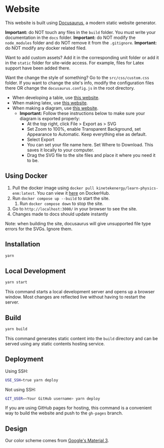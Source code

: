 # Website

This website is built using [Docusaurus](https://docusaurus.io/), a modern static website generator.

**Important:** do NOT touch any files in the `build` folder. You must write your documentation in the `docs` folder.
**Important:** do NOT modify the `node_modules` folder and do NOT remove it from the `.gitignore`.
**Important:** do NOT modify any docker related filed.

Want to add custom assets? Add it in the corresponding unit folder or add it in the `static` folder for site-wide access. For example, files for Latex support have been added there.

Want the change the style of something? Go to the `src/css/custom.css` folder. If you want to change the site's info, modify the configuration files there OR change the `docusaurus.config.js` in the root directory.

- When developing a table, use [this website](https://www.tablesgenerator.com/markdown_tables).
- When making latex, use [this website](https://latexeditor.lagrida.com/).
- When making a diagram, use [this website](https://drive.google.com/file/d/1L6r8jAqQatDtlMlTHIBmHaUcrfzt4tAQ/view?usp=sharing).
  - **Important:** Follow these instructions below to make sure your diagram is exported properly:
    - At the top right, click File > Export as > SVG
    - Set Zoom to 100%, enable Transparent Background, set Appearance to Automatic. Keep everything else as default.
    - Select Export
    - You can set your file name here. Set Where to Download. This saves it locally to your computer.
    - Drag the SVG file to the site files and place it where you need it to be.

## Using Docker

1. Pull the docker image using `docker pull kinetekenergy/learn-physics-enm:latest`. You can view it [here](https://hub.docker.com/repository/docker/kinetekenergy/learn-physics-enm/general) on DockerHub.
2. Run `docker compose up --build` to start the site.
   1. Run `docker compose down` to stop the site.
3. Go to `http://localhost:3000/` in your browser to see the site.
4. Changes made to docs should update instantly

Note: when building the site, docusaurus will give unsupported file type errors for the SVGs. Ignore them.

## Installation

```bash
yarn
```

## Local Development

```bash
yarn start
```

This command starts a local development server and opens up a browser window. Most changes are reflected live without having to restart the server.

## Build

```bash
yarn build
```

This command generates static content into the `build` directory and can be served using any static contents hosting service.

## Deployment

Using SSH:

```bash
USE_SSH=true yarn deploy
```

Not using SSH:

```bash
GIT_USER=<Your GitHub username> yarn deploy
```

If you are using GitHub pages for hosting, this command is a convenient way to build the website and push to the `gh-pages` branch.

## Design

Our color scheme comes from [Google's Material 3](https://m3.material.io/styles/color/static/baseline).
